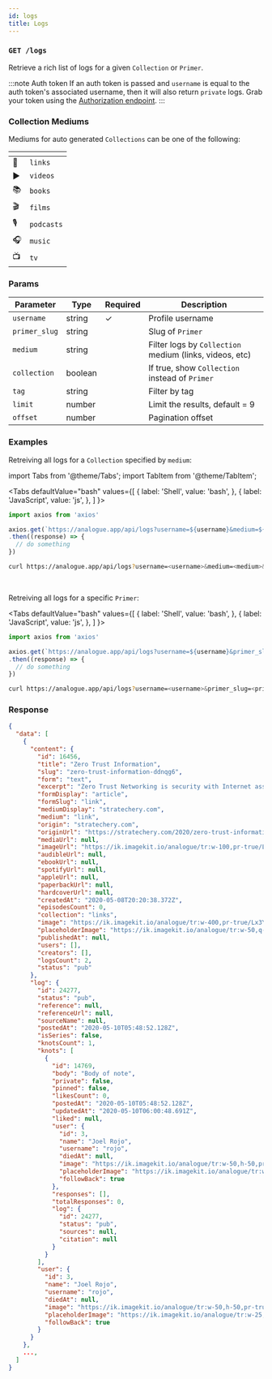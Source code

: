```yaml
---
id: logs
title: Logs
---
```


### `GET /logs`

Retrieve a rich list of logs for a given `Collection` or `Primer`.

:::note Auth token
If an auth token is passed and `username` is equal to the auth token's associated username, then it will also return `private` logs.
Grab your token using the [Authorization endpoint](auth/token.md).
:::


### Collection Mediums

Mediums for auto generated `Collections` can be one of the following:

[]() | []()
-- | ----
🔗 | `links`
▶️ | `videos`
📚 | `books`
🎬 | `films`
🎙 | `podcasts`
🎧 | `music`
📺 | `tv`

### Params

Parameter | Type | Required | Description
--------- | ---- | -------- | -----------
`username` | string | ✓ | Profile username
`primer_slug` | string | | Slug of `Primer`
`medium` | string | | Filter logs by `Collection` medium (links, videos, etc)
`collection` | boolean | | If true, show `Collection` instead of `Primer`
`tag` | string | | Filter by tag
`limit` | number | | Limit the results, default = 9
`offset` | number | | Pagination offset

### Examples

Retreiving all logs for a `Collection` specified by `medium`:

import Tabs from '@theme/Tabs';
import TabItem from '@theme/TabItem';

<Tabs
  defaultValue="bash"
  values={[
    { label: 'Shell', value: 'bash', },
    { label: 'JavaScript', value: 'js', },
  ]
}>
<TabItem value="js">

```js
import axios from 'axios'

axios.get(`https://analogue.app/api/logs?username=${username}&medium=${medium}&limit=8&offset=0&collection=true`)
.then((response) => {
  // do something
})
```

</TabItem>

<TabItem value="bash">

```bash
curl https://analogue.app/api/logs?username=<username>&medium=<medium>&limit=8&offset=0&collection=true
```

</TabItem>
</Tabs>

<br />

Retreiving all logs for a specific `Primer`:

<Tabs
  defaultValue="bash"
  values={[
    { label: 'Shell', value: 'bash', },
    { label: 'JavaScript', value: 'js', },
  ]
}>
<TabItem value="js">

```js
import axios from 'axios'

axios.get(`https://analogue.app/api/logs?username=${username}&primer_slug=${primer_slug}&limit=8&offset=0`)
.then((response) => {
  // do something
})
```

</TabItem>

<TabItem value="bash">

```bash
curl https://analogue.app/api/logs?username=<username>&primer_slug=<primer_slug>&limit=8&offset=0
```

</TabItem>
</Tabs>

### Response

```json
{
  "data": [
    {
      "content": {
        "id": 16456,
        "title": "Zero Trust Information",
        "slug": "zero-trust-information-ddnqg6",
        "form": "text",
        "excerpt": "Zero Trust Networking is security with Internet assumptions; there is tremendous value if we apply the same approach to information.",
        "formDisplay": "article",
        "formSlug": "link",
        "mediumDisplay": "stratechery.com",
        "medium": "link",
        "origin": "stratechery.com",
        "originUrl": "https://stratechery.com/2020/zero-trust-information/",
        "mediaUrl": null,
        "imageUrl": "https://ik.imagekit.io/analogue/tr:w-100,pr-true/Lx3Yg4CvCL4Gy7RUJn8XXwrA",
        "audibleUrl": null,
        "ebookUrl": null,
        "spotifyUrl": null,
        "appleUrl": null,
        "paperbackUrl": null,
        "hardcoverUrl": null,
        "createdAt": "2020-05-08T20:20:38.372Z",
        "episodesCount": 0,
        "collection": "links",
        "image": "https://ik.imagekit.io/analogue/tr:w-400,pr-true/Lx3Yg4CvCL4Gy7RUJn8XXwrA",
        "placeholderImage": "https://ik.imagekit.io/analogue/tr:w-50,q-21,pr-true/Lx3Yg4CvCL4Gy7RUJn8XXwrA",
        "publishedAt": null,
        "users": [],
        "creators": [],
        "logsCount": 2,
        "status": "pub"
      },
      "log": {
        "id": 24277,
        "status": "pub",
        "reference": null,
        "referenceUrl": null,
        "sourceName": null,
        "postedAt": "2020-05-10T05:48:52.128Z",
        "isSeries": false,
        "knotsCount": 1,
        "knots": [
          {
            "id": 14769,
            "body": "Body of note",
            "private": false,
            "pinned": false,
            "likesCount": 0,
            "postedAt": "2020-05-10T05:48:52.128Z",
            "updatedAt": "2020-05-10T06:00:48.691Z",
            "liked": null,
            "user": {
              "id": 3,
              "name": "Joel Rojo",
              "username": "rojo",
              "diedAt": null,
              "image": "https://ik.imagekit.io/analogue/tr:w-50,h-50,pr-true/K6bompXH4TTbBA7M9xhdvMsm",
              "placeholderImage": "https://ik.imagekit.io/analogue/tr:w-25,h-25,q-21,pr-true/K6bompXH4TTbBA7M9xhdvMsm",
              "followBack": true
            },
            "responses": [],
            "totalResponses": 0,
            "log": {
              "id": 24277,
              "status": "pub",
              "sources": null,
              "citation": null
            }
          }
        ],
        "user": {
          "id": 3,
          "name": "Joel Rojo",
          "username": "rojo",
          "diedAt": null,
          "image": "https://ik.imagekit.io/analogue/tr:w-50,h-50,pr-true/K6bompXH4TTbBA7M9xhdvMsm",
          "placeholderImage": "https://ik.imagekit.io/analogue/tr:w-25,h-25,q-21,pr-true/K6bompXH4TTbBA7M9xhdvMsm",
          "followBack": true
        }
      }
    },
    ...,
  ]
}
```
